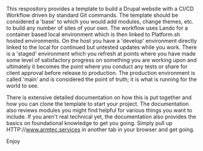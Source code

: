 
This respository provides a template to build a Drupal website with a CI/CD Workflow driven by standard Git commands.  The template should be considered a 'base' to which you would add modules, change themes, etc. to build any number of sites of your own.  The workflow uses Lando for a container based local environment which is then linked to Platform.sh hosted environments.  On the host you have a 'develop' environment directly linked to the local for continued but untested updates while you work.  There is a 'staged' environment which you refresh at points where you have made some level of satisfactory progress on something you are working upon and ultimately it becomes the point where you conduct any tests or share for client approval before release to production.  The production environment is called 'main' and is considered the point of truth; it is what is running for the world to see.

There is extensive detailed documentation on how this is put together and how you can clone the template to start your project.  The documentation also reviews modules you might find helpful for various things you want to include.  If you aren't real technical yet, the documentation also provides the basics on foundational knowledge to get you going.  Simply pull up HTTP://www.armtec.services in another tab in your browser and get going.

Enjoy
